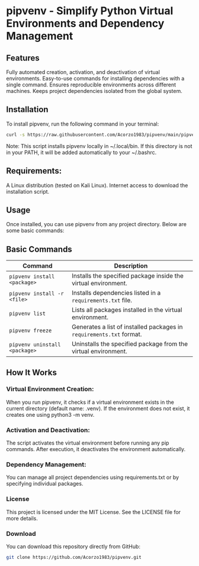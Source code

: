# pipvenv - Simplify Python Virtual Environments and Dependency Management

## Features
Fully automated creation, activation, and deactivation of virtual environments.
Easy-to-use commands for installing dependencies with a single command.
Ensures reproducible environments across different machines.
Keeps project dependencies isolated from the global system.

## Installation
To install pipvenv, run the following command in your terminal:

```bash
curl -s https://raw.githubusercontent.com/Acorzo1983/pipvenv/main/pipvenv_installer.sh | sudo bash
```

Note: This script installs pipvenv locally in ~/.local/bin. If this directory is not in your PATH, it will be added automatically to your ~/.bashrc.

## Requirements:

A Linux distribution (tested on Kali Linux).
Internet access to download the installation script.

## Usage
Once installed, you can use pipvenv from any project directory. Below are some basic commands:


## Basic Commands

| Command                  | Description                                                                 |
|--------------------------|-----------------------------------------------------------------------------|
| `pipvenv install <package>` | Installs the specified package inside the virtual environment.             |
| `pipvenv install -r <file>` | Installs dependencies listed in a `requirements.txt` file.                 |
| `pipvenv list`            | Lists all packages installed in the virtual environment.                   |
| `pipvenv freeze`          | Generates a list of installed packages in `requirements.txt` format.       |
| `pipvenv uninstall <package>` | Uninstalls the specified package from the virtual environment.            |


## How It Works

### Virtual Environment Creation:
  When you run pipvenv, it checks if a virtual environment exists in the current directory (default name: .venv).
  If the environment does not exist, it creates one using python3 -m venv.
### Activation and Deactivation:
  The script activates the virtual environment before running any pip commands.
After execution, it deactivates the environment automatically.
### Dependency Management:
  You can manage all project dependencies using requirements.txt or by specifying individual packages.


### License
This project is licensed under the MIT License. See the LICENSE file for more details.

### Download
You can download this repository directly from GitHub:

```bash
git clone https://github.com/Acorzo1983/pipvenv.git
```
